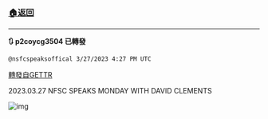 ###  [:house:返回](README.md)
---


**:arrows_clockwise: p2coycg3504 已轉發**

`@nsfcspeaksoffical 3/27/2023 4:27 PM UTC`

[轉發自GETTR](https://gettr.com/post/p2coycg3504)

2023.03.27 NFSC SPEAKS MONDAY WITH DAVID CLEMENTS

![img](https://media.gettr.com/group4/origin/2023/03/27/15/226c16c2-a73a-67db-198d-9230da075832/c43a3a60e4bef657e3d1430a435320c2.jpeg)
